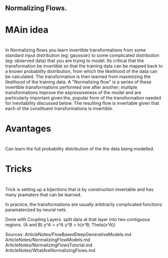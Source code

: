 Normalizing Flows.
--------------------------------

#
# MAin idea
#
In Normalizing flows you learn invertible transformations from some standard input distribution (eg: gaussian) to some complicated distribution (eg: observed data) that you are trying to model. 
Its critical that the transformation be invertible so that the training data can be mapped back to a known probability distribution, from which the likelihood of the data can be calculated. 
The transformation is then learned from maximizing the likelihood of the training data. 
A "Normalizing flow" is a series of these invertible transformations performed one after another; multiple transformations improve the expressiveness of the model and are particularly important given the, popular form of the transformation needed for inevitability discussed below.
The resulting flow is invertable given that each of the constituent transformations is invertible. 

#
# Avantages
#
Can learn the full probability distribution of the the data being modelled.

#
# Tricks
# 
Trick is setting up a bijections that is by construction invertable and has many pramaters that can be learned.

In practice, the transformations are usually arbitrarily complicated functions paramaterized by neural nets.

Done with Coupling Layers.
     split data at that layer into two contiguous regions. (A and B)
     y^A = x^A
     y^B = h(x^B; Theta(x^A))



Sources:
ArticleNotes/FlowBasedDeepGenerativeModels.md
ArticleNotes/NormalizingFlowModels.md
ArticleNotes/NormalizingFlowsTutorial.md
ArticleNotes/WhatAreNormalizingFlows.md
